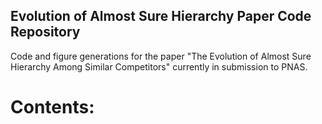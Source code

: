 ## Evolution of Almost Sure Hierarchy Paper Code Repository

Code and figure generations for the paper "The Evolution of Almost Sure Hierarchy Among
Similar Competitors" currently in submission to PNAS.

# Contents:
